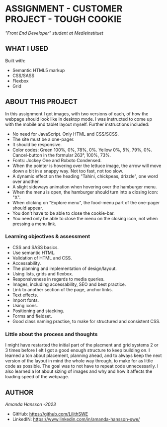 # ASSIGNMENT - CUSTOMER PROJECT - TOUGH COOKIE
_"Front End Developer" student at Medieinstituet_
## WHAT I USED
Built with: 
- Semantic HTML5 markup
- CSS/SASS
- Flexbox
- Grid

## ABOUT THIS PROJECT
In this assignment I got images, with two versions of each, of how the webpage should look like in desktop mode. I was instructed to come up with the mobile and tablet layout myself. 
Further instructions included:
- No need for JavaScript. Only HTML and CSS/SCSS.
- The site must be a one-pager. 
- It should be responsive. 
- Color codes: Green 100%, 0%, 78%, 0%. Yellow 0%, 5%, 79%, 0%. Cancel-button in the formular 263°, 100%, 73%.
- Fonts: Jockey One and Roboto Condensed.
- When the pointer is hovering over the lettuce image, the arrow will move down a bit in a snappy way. Not too fast, not too slow. 
- A dynamic effect on the heading "Tahini, chickpeas, drizzle", one word over another.
- A slight sideways animation when hovering over the hamburger menu.
- When the menu is open, the hamburger should turn into a closing icon: "X". 
- When clicking on "Explore menu", the food-menu part of the one-pager should appear.
- You don't have to be able to close the cookie-bar. 
- You need only be able to close the menu on the closing icon, not when pressing a menu link. 

### Learning objectives & assessment
- CSS and SASS basics.
- Use semantic HTML.
- Validation of HTML and CSS.
- Accessability.
- The planning and implementation of design/layout. 
- Using lists, grids and flexbox.
- Responsiveness in regards to media queries. 
- Images, including accessability, SEO and best practice. 
- Link to another section of the page, anchor links. 
- Text effects.
- Import fonts. 
- Using icons. 
- Positioning and stacking. 
- Forms and fieldset.
- Good class naming practise, to make for structured and consistent CSS.

### Little about the process and thoughts
I might have restarted the initial part of the placment and grid systems 2 or 3 times before I elt I got a good enough structure to keep building on. I learned a ton about placement, planning ahead, and to always keep the next version of the layout in mind the whole way through, to make for as little code as possible. 
The goal was to not have to repeat code unnecessarily. 
I also learned a lot about sizing of images and why and how it affects the loading speed of the webpage. 

## AUTHOR
_Amanda Hansson -2023_
- GitHub: https://github.com/LilithSWE
- LinkedIN: https://www.linkedin.com/in/amanda-hansson-swe/ 
